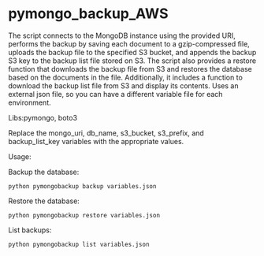 # pymongo_backup_AWS

The script connects to the MongoDB instance using the provided URI, performs the backup by saving each document to a gzip-compressed file,
uploads the backup file to the specified S3 bucket, and appends the backup S3 key to the backup list file stored on S3.
The script also provides a restore function that downloads the backup file from S3 and restores the database based on the documents in the file.
Additionally, it includes a function to download the backup list file from S3 and display its contents.
Uses an external json file, so you can have a different variable file for each environment.

Libs:pymongo, boto3

Replace the mongo_uri, db_name, s3_bucket, s3_prefix, and backup_list_key variables with the appropriate values.

Usage:

Backup the database:

	python pymongobackup backup variables.json

Restore the database:

	python pymongobackup restore variables.json

List backups:
	
	python pymongobackup list variables.json
